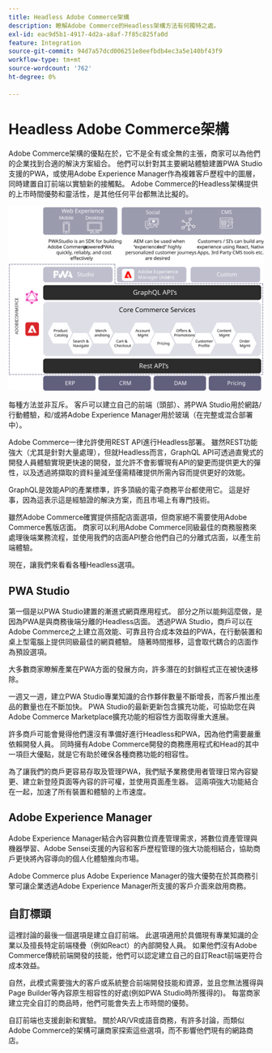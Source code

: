 ```yaml
---
title: Headless Adobe Commerce架構
description: 瞭解Adobe Commerce的Headless架構方法有何獨特之處。
exl-id: eac9d5b1-4917-4d2a-a8af-7f85c825fa0d
feature: Integration
source-git-commit: 94d7a57dcd006251e8eefbdb4ec3a5e140bf43f9
workflow-type: tm+mt
source-wordcount: '762'
ht-degree: 0%

---
```


# Headless Adobe Commerce架構

Adobe Commerce架構的優點在於，它不是全有或全無的主張，商家可以為他們的企業找到合適的解決方案組合。 他們可以針對其主要網站體驗建置PWA Studio支援的PWA，或使用Adobe Experience Manager作為複雜客戶歷程中的圖層，同時建置自訂前端以實驗新的接觸點。 Adobe Commerce的Headless架構提供的上市時間優勢和靈活性，是其他任何平台都無法比擬的。

![顯示Headless Adobe Commerce店面架構的圖表](../../../assets/playbooks/headless-storefront-architecture.svg)

每種方法並非互斥。 客戶可以建立自己的前端（頭部）、將PWA Studio用於網路/行動體驗，和/或將Adobe Experience Manager用於玻璃（在完整或混合部署中）。

Adobe Commerce一律允許使用REST API進行Headless部署。 雖然REST功能強大（尤其是針對大量處理），但就Headless而言，GraphQL API可透過直覺式的開發人員體驗實現更快速的開發，並允許不會影響現有API的變更而提供更大的彈性，以及透過將擷取的資料量減至僅需精確提供所需內容而提供更好的效能。

GraphQL是效能API的產業標準，許多頂級的電子商務平台都使用它。 這是好事，因為這表示這是經驗證的解決方案，而且市場上有專門技術。

雖然Adobe Commerce確實提供搭配店面選項，但商家絕不需要使用Adobe Commerce舊版店面。 商家可以利用Adobe Commerce同級最佳的商務服務來處理後端業務流程，並使用我們的店面API整合他們自己的分離式店面，以產生前端體驗。

現在，讓我們來看看各種Headless選項。

## PWA Studio

第一個是以PWA Studio建置的漸進式網頁應用程式。 部分之所以能夠這麼做，是因為PWA是與商務後端分離的Headless店面。 透過PWA Studio，商戶可以在Adobe Commerce之上建立高效能、可靠且符合成本效益的PWA，在行動裝置和桌上型電腦上提供同級最佳的網頁體驗。 隨著時間推移，這會取代耦合的店面作為預設選項。

大多數商家瞭解產業在PWA方面的發展方向，許多潛在的封鎖程式正在被快速移除。

一週又一週，建立PWA Studio專業知識的合作夥伴數量不斷增長，而客戶推出產品的數量也在不斷加快。 PWA Studio的最新更新包含擴充功能，可協助您在與Adobe Commerce Marketplace擴充功能的相容性方面取得重大進展。

許多商戶可能會覺得他們還沒有準備好進行Headless和PWA，因為他們需要嚴重依賴開發人員。 同時擁有Adobe Commerce開發的商務應用程式和Head的其中一項巨大優點，就是它有助於確保各種商務功能的相容性。

為了讓我們的商戶更容易存取及管理PWA，我們賦予業務使用者管理日常內容變更、建立新登陸頁面等內容的許可權，並使用頁面產生器。 這兩項強大功能結合在一起，加速了所有裝置和體驗的上市速度。

## Adobe Experience Manager

Adobe Experience Manager結合內容與數位資產管理需求，將數位資產管理與機器學習、Adobe Sensei支援的內容和客戶歷程管理的強大功能相結合，協助商戶更快將內容導向的個人化體驗推向市場。

Adobe Commerce plus Adobe Experience Manager的強大優勢在於其商務引擎可讓企業透過Adobe Experience Manager所支援的客戶介面來啟用商務。

## 自訂標頭

這裡討論的最後一個選項是建立自訂前端。 此選項適用於具備現有專業知識的企業以及擅長特定前端棧疊（例如React）的內部開發人員。 如果他們沒有Adobe Commerce傳統前端開發的技能，他們可以認定建立自己的自訂React前端更符合成本效益。

自然，此模式需要強大的客戶或系統整合前端開發技能和資源，並且您無法獲得與Page Builder等內容原生相容性的好處(例如PWA Studio時所獲得的)。 每當商家建立完全自訂的商品時，他們可能會失去上市時間的優勢。

自訂前端也支援創新和實驗。 關於AR/VR或語音商務，有許多討論，而類似Adobe Commerce的架構可讓商家探索這些選項，而不影響他們現有的網路商店。
